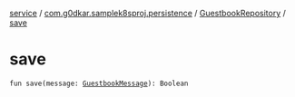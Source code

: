[service](../../index.md) / [com.g0dkar.samplek8sproj.persistence](../index.md) / [GuestbookRepository](index.md) / [save](./save.md)

# save

`fun save(message: `[`GuestbookMessage`](../../com.g0dkar.samplek8sproj.model/-guestbook-message/index.md)`): Boolean`